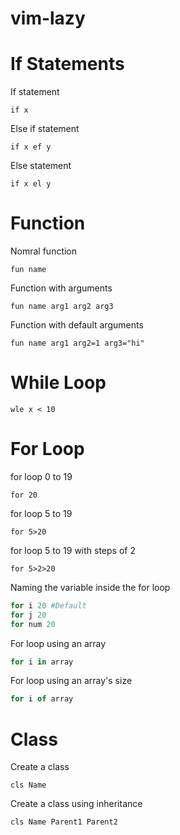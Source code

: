 # vim-lazy

# If Statements
If statement
```vim
if x
```
Else if statement
```vim
if x ef y
```
Else statement
```vim
if x el y
```
# Function
Nomral function
```vim
fun name
```
Function with arguments
```vim
fun name arg1 arg2 arg3
```
Function with default arguments
```vim
fun name arg1 arg2=1 arg3="hi"
```
# While Loop
```vim
wle x < 10
```
# For Loop
for loop 0 to 19
```vim
for 20
```
for loop 5 to 19
```vim
for 5>20
```
for loop 5 to 19 with steps of 2
```vim
for 5>2>20
```
Naming the variable inside the for loop
```python
for i 20 #Default
for j 20
for num 20
```
For loop using an array
```js
for i in array
```
For loop using an array's size
```js
for i of array
```
# Class
Create a class
```vim
cls Name
```
Create a class using inheritance
```vim
cls Name Parent1 Parent2
```
